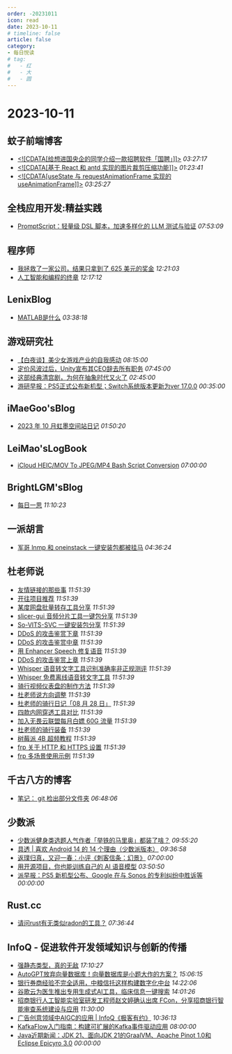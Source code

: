 ```yaml
---
order: -20231011
icon: read
date: 2023-10-11
# timeline: false
article: false
category:
- 每日悦读
# tag:
#   - 红
#   - 大
#   - 圆
---
```


# 2023-10-11 
## 蚊子前端博客<span></span>
* [<!\[CDATA\[给想进国央企的同学介绍一款招聘软件「国聘」\]\]>](https://www.xiabingbao.com/post/recruit/guopin-s2ccdh.html) *03:27:17* 
* [<!\[CDATA\[基于 React 和 antd 实现的图片裁剪压缩功能\]\]>](https://www.xiabingbao.com/post/react/react-antd-cropper-s2cbvh.html) *01:23:41* 
* [<!\[CDATA\[useState 与 requestAnimationFrame 实现的useAnimationFrame\]\]>](https://www.xiabingbao.com/post/react/useanimationframe.html) *03:25:27* 
## 全栈应用开发:精益实践<span></span>
* [PromptScript：轻量级 DSL 脚本，加速多样化的 LLM 测试与验证](http://www.phodal.com/blog/prompt-script/) *07:53:09* 
## 程序师<span></span>
* [我拯救了一家公司，结果只拿到了 625 美元的奖金](https://www.techug.com/post/i-saved-a-company-and-only-received-a-bonus-of-62525c6f5a2e7ea25be7274/) *12:21:03* 
* [人工智能和编程的终章](https://www.techug.com/post/the-final-chapter-of-artificial-intelligence-and-programming514b1d793db59ad79816/) *12:17:12* 
## LenixBlog<span></span>
* [MATLAB是什么](https://blog.p2hp.com/archives/11676) *03:38:18* 
## 游戏研究社<span></span>
* [【白夜谈】美少女游戏产业的自我感动](https://www.yystv.cn/p/11238) *08:15:00* 
* [定价风波过后，Unity宣布其CEO辞去所有职务](https://www.yystv.cn/p/11239) *07:45:00* 
* [这部经典清宫剧，为何在抽象时代又火了](https://www.yystv.cn/p/11237) *02:45:00* 
* [游研早报：PS5正式公布新机型；Switch系统版本更新为ver 17.0.0](https://www.yystv.cn/p/11236) *00:35:00* 
## iMaeGoo'sBlog<span></span>
* [2023 年 10 月虹墨空间站日记](https://www.imaegoo.com/2023/october-daily/) *01:50:20* 
## LeiMao'sLogBook<span></span>
* [iCloud HEIC/MOV To JPEG/MP4 Bash Script Conversion](https://leimao.github.io/blog/iCloud-Bash-Script-HEIC-MOV-To-JPEG-MP4/) *07:00:00* 
## BrightLGM'sBlog<span></span>
* [每日一思](http://brightliao.com/2023/07/24/daily-thought/) *11:10:23* 
## 一派胡言<span></span>
* [军哥 lnmp 和 oneinstack  一键安装包都被挂马](https://yipai.me/1615.html) *04:36:24* 
## 杜老师说<span></span>
* [友情链接的那些事](https://dusays.com/634/) *11:51:39* 
* [开往项目推荐](https://dusays.com/633/) *11:51:39* 
* [某度网盘批量转存工具分享](https://dusays.com/632/) *11:51:39* 
* [slicer-gui 音频分片工具一键包分享](https://dusays.com/631/) *11:51:39* 
* [So-VITS-SVC 一键安装包分享](https://dusays.com/630/) *11:51:39* 
* [DDoS 的攻击鉴赏下章](https://dusays.com/629/) *11:51:39* 
* [DDoS 的攻击鉴赏中章](https://dusays.com/628/) *11:51:39* 
* [用 Enhancer Speech 修复语音](https://dusays.com/627/) *11:51:39* 
* [DDoS 的攻击鉴赏上章](https://dusays.com/626/) *11:51:39* 
* [Whisper 语音转文字工具识别准确率非正规测评](https://dusays.com/625/) *11:51:39* 
* [Whisper 免费离线语音转文字工具](https://dusays.com/624/) *11:51:39* 
* [骑行视频仪表盘的制作方法](https://dusays.com/623/) *11:51:39* 
* [杜老师说方向调整](https://dusays.com/622/) *11:51:39* 
* [杜老师的骑行日记「08 月 28 日」](https://dusays.com/621/) *11:51:39* 
* [四款内网穿透工具对比](https://dusays.com/620/) *11:51:39* 
* [加入无畏云联盟每月白嫖 60G 流量](https://dusays.com/619/) *11:51:39* 
* [杜老师的骑行装备](https://dusays.com/618/) *11:51:39* 
* [树莓派 4B 超频教程](https://dusays.com/617/) *11:51:39* 
* [frp 关于 HTTP 和 HTTPS 设置](https://dusays.com/616/) *11:51:39* 
* [frp 多场景使用示例](https://dusays.com/615/) *11:51:39* 
## 千古八方的博客<span></span>
* [笔记： git 检出部分文件夹](https://rangotec.com/archives/1023) *06:48:06* 
## 少数派<span></span>
* [少数派健身类选题人气作者「举铁的马里奥」都装了啥？](https://sspai.com/prime/story/zhuanglesha-231011) *09:55:20* 
* [具透 | 喜欢 Android 14 的 14 个理由（少数派版本）](https://sspai.com/post/83501) *09:36:58* 
* [返璞归真，又迎一春：小评《刺客信条：幻景》](https://sspai.com/post/83488) *07:00:00* 
* [用开源项目，你也能训练自己的 AI 语音模型](https://sspai.com/post/83487) *03:50:50* 
* [派早报：PS5 新机型公布、Google 在与 Sonos 的专利纠纷中胜诉等](https://sspai.com/post/83484) *00:00:00* 
## Rust.cc<span></span>
* [请问rust有无类似radon的工具？](https://rustcc.cn/article?id=7ec5fc55-8da0-4105-ab4f-84d2f9fde351) *07:36:44* 
## InfoQ - 促进软件开发领域知识与创新的传播<span></span>
* [强静态类型，真的无敌](https://xie.infoq.cn/article/253b0a5ba13bd3591c52b1d5e?utm_source=rss&utm_medium=article) *17:10:27* 
* [AutoGPT放弃向量数据库！向量数据库是小题大作的方案？](https://www.infoq.cn/article/0LpSixGbHNp8TlHsosRf?utm_source=rss&utm_medium=article) *15:06:15* 
* [银行券商经验不完全适用，中粮信托这样构建数字化中台](https://www.infoq.cn/article/gCQGEgWrVX4PMNP1ohOJ?utm_source=rss&utm_medium=article) *14:22:06* 
* [谷歌云为医生推出专用生成式AI工具，临床信息一键搜索](https://www.infoq.cn/article/WqVqVBQN4u1Uo9TvIhET?utm_source=rss&utm_medium=article) *14:01:26* 
* [招商银行人工智能实验室研发工程师赵文婷确认出席 FCon，分享招商银行智能审查系统建设与应用](https://www.infoq.cn/article/GgM1xYCEZgMSSYkJCJzd?utm_source=rss&utm_medium=article) *11:30:00* 
* [广告创意领域中AIGC的应用 | InfoQ《极客有约》](https://www.infoq.cn/video/p56ceAHvdxwtkZN9d7ct?utm_source=rss&utm_medium=article) *10:36:13* 
* [KafkaFlow入门指南：构建可扩展的Kafka事件驱动应用](https://www.infoq.cn/article/Fzwavj3qHfpOt0Gk7sU5?utm_source=rss&utm_medium=article) *08:00:00* 
* [Java近期新闻：JDK 21、面向JDK 21的GraalVM、Apache Pinot 1.0和Eclipse Epicyro 3.0](https://www.infoq.cn/article/0hhqSZ0mg99KVNwGtzmG?utm_source=rss&utm_medium=article) *00:00:00* 
